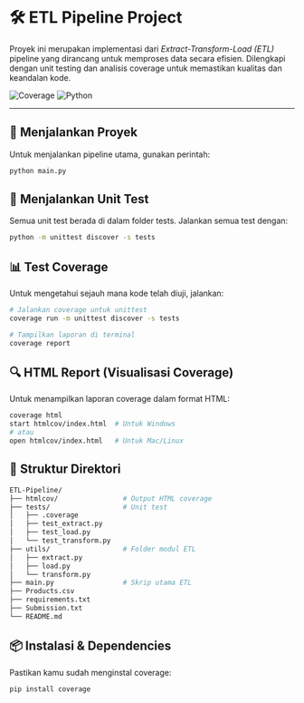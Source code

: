 # 🛠️ ETL Pipeline Project

Proyek ini merupakan implementasi dari *Extract-Transform-Load (ETL)* pipeline yang dirancang untuk memproses data secara efisien. Dilengkapi dengan unit testing dan analisis coverage untuk memastikan kualitas dan keandalan kode.

![Coverage](https://img.shields.io/badge/coverage-92%25-brightgreen)
![Python](https://img.shields.io/badge/python-3.10%2B-blue)

---

## 🚀 Menjalankan Proyek

Untuk menjalankan pipeline utama, gunakan perintah:

```bash
python main.py
```

## 🧪 Menjalankan Unit Test
Semua unit test berada di dalam folder tests. Jalankan semua test dengan:
```bash
python -m unittest discover -s tests
```

## 📊 Test Coverage
Untuk mengetahui sejauh mana kode telah diuji, jalankan:
```bash
# Jalankan coverage untuk unittest
coverage run -m unittest discover -s tests

# Tampilkan laporan di terminal
coverage report
```

## 🔍 HTML Report (Visualisasi Coverage)
Untuk menampilkan laporan coverage dalam format HTML:
```bash
coverage html
start htmlcov/index.html  # Untuk Windows
# atau
open htmlcov/index.html   # Untuk Mac/Linux
```

## 📝 Struktur Direktori
```bash
ETL-Pipeline/
├── htmlcov/                # Output HTML coverage
├── tests/                  # Unit test
│   ├── .coverage 
│   ├── test_extract.py
│   ├── test_load.py
│   └── test_transform.py               
├── utils/                  # Folder modul ETL
│   ├── extract.py
│   ├── load.py
│   └── transform.py 
├── main.py                 # Skrip utama ETL
├── Products.csv           
├── requirements.txt     
├── Submission.txt        
└── README.md
```

## 📦 Instalasi & Dependencies
Pastikan kamu sudah menginstal coverage:
```bash
pip install coverage
```

